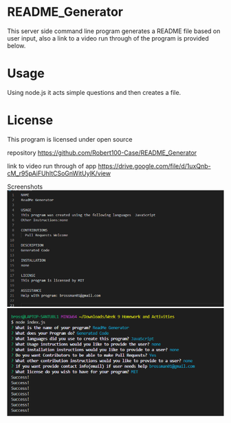 # README_Generator
This server side command line program generates a README file based on user input, also a link to a video run through of the program is provided below.

# Usage
Using node.js it acts simple questions and then creates a file.

# License
This program is licensed under open source

repository https://github.com/Robert100-Case/README_Generator

link to video run through of app
https://drive.google.com/file/d/1uxQnb-cM_r95pAiFUhItCSoGnWitUylK/view

Screenshots
<img src="Generator_Screenshot1.png">
<img src="Generator_Screenshot2.png">

